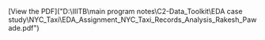 [View the PDF]("D:\IIITB\main program notes\C2-Data_Toolkit\EDA case study\NYC_Taxi\EDA_Assignment_NYC_Taxi_Records_Analysis_Rakesh_Pawade.pdf")
